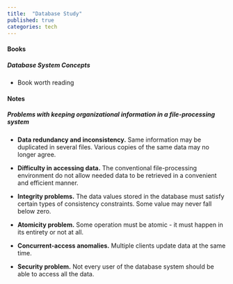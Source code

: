 ```yaml
---
title:  "Database Study"
published: true
categories: tech
---
```


#### Books

##### Database System Concepts

- Book worth reading

#### Notes

##### Problems with keeping organizational information in a file-processing system

- **Data redundancy and inconsistency.** Same information may be duplicated in several files. Various copies
of the same data may no longer agree.

- **Difficulty in accessing data.** The conventional file-processing environment do not allow needed data to
be retrieved in a convenient and efficient manner.

- **Integrity problems.** The data values stored in the database must satisfy certain types of consistency
constraints. Some value may never fall below zero.

- **Atomicity problem.** Some operation must be atomic - it must happen in its entirety or not at all.

- **Concurrent-access anomalies.** Multiple clients update data at the same time.

- **Security problem.** Not every user of the database system should be able to access all the data.
